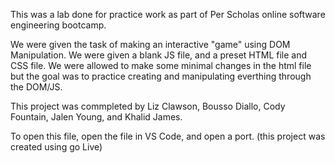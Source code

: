 This was a lab done for practice work as part of Per Scholas online software engineering bootcamp. 

We were given the task of making an interactive "game" using DOM Manipulation. We were given a blank JS file, and a preset HTML file and CSS file. We were allowed to make some minimal changes in the html file but the goal was to practice creating and manipulating everthing through the DOM/JS. 

This project was commpleted by Liz Clawson, Bousso Diallo, Cody Fountain, Jalen Young, and Khalid James. 

To open this file, open the file in VS Code, and open a port. (this project was created using go Live) 